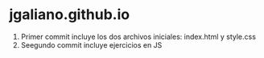 # jgaliano.github.io

1. Primer commit incluye los dos archivos iniciales: index.html y style.css
2. Seegundo commit incluye ejercicios en JS
